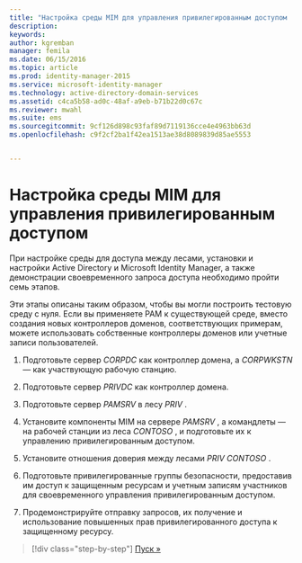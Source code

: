 ```yaml
---
title: "Настройка среды MIM для управления привилегированным доступом | Диспетчер удостоверений (Майкрософт)"
description: 
keywords: 
author: kgremban
manager: femila
ms.date: 06/15/2016
ms.topic: article
ms.prod: identity-manager-2015
ms.service: microsoft-identity-manager
ms.technology: active-directory-domain-services
ms.assetid: c4ca5b58-ad0c-48af-a9eb-b71b22d0c67c
ms.reviewer: mwahl
ms.suite: ems
ms.sourcegitcommit: 9cf126d898c93faf89d7119136cce4e4963bb63d
ms.openlocfilehash: c9f2cf2ba1f42ea1513ae38d8089839d85ae5553


---
```


# Настройка среды MIM для управления привилегированным доступом
При настройке среды для доступа между лесами, установки и настройки Active Directory и Microsoft Identity Manager, а также демонстрации своевременного запроса доступа необходимо пройти семь этапов.

Эти этапы описаны таким образом, чтобы вы могли построить тестовую среду с нуля. Если вы применяете PAM к существующей среде, вместо создания новых контроллеров доменов, соответствующих примерам, можете использовать собственные контроллеры доменов или учетные записи пользователей.

1.  Подготовьте сервер *CORPDC* как контроллер домена, а *CORPWKSTN* — как участвующую рабочую станцию.

2.  Подготовьте сервер *PRIVDC* как контроллер домена.

3.  Подготовьте сервер *PAMSRV* в лесу *PRIV* .

4.  Установите компоненты MIM на сервере *PAMSRV* , а командлеты — на рабочей станции из леса *CONTOSO* , и подготовьте их к управлению привилегированным доступом.

5.  Установите отношения доверия между лесами *PRIV* *CONTOSO* .

6.  Подготовьте привилегированные группы безопасности, предоставив им доступ к защищенным ресурсам и учетным записям участников для своевременного управления привилегированным доступом.

7.  Продемонстрируйте отправку запросов, их получение и использование повышенных прав привилегированного доступа к защищенному ресурсу.

>[!div class="step-by-step"] [Пуск »](step-1-prepare-corp-domain.md)



<!--HONumber=Jun16_HO3-->


